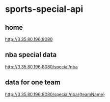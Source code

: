 # sports-special-api

## home
http://3.35.80.196:8080
## nba special data
http://3.35.80.196:8080/special/nba
## data for one team
http://3.35.80.196:8080/special/nba/{teamName}
